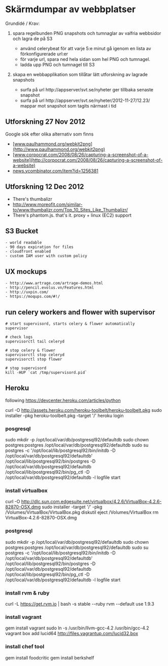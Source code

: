 # Skärmdumpar av webbplatser

Grundidé / Krav:

1. spara regelbunden PNG snapshots och tumnaglar av valfria webbsidor och lagra de på S3
    - använd celerybeat för att varje 5:e minut gå igenom en lista av förkonfigurerade url:er
    - för varje url, spara ned hela sidan som hel PNG och tumnagel.
    - ladda upp PNG och tumnagel till S3

2. skapa en webbapplikation som tillåtar lätt utforskning av lagrade snapshots
    - surfa på url http://appserver/svt.se/nyheter ger tillbaka senaste snapshot
    - surfa på url http://appserver/svt.se/nyheter/2012-11-27/12.23/ mappar mot snapshot som tagits närmast i tid

## Utforskning 27 Nov 2012

Google sök efter olika alternativ som finns

- [www.paulhammond.org/webkit2png](http://www.paulhammond.org/webkit2png)
- [www.corpocrat.com/2008/08/26/capturing-a-screenshot-of-a-website](http://corpocrat.com/2008/08/26/capturing-a-screenshot-of-a-website)
- [news.ycombinator.com/item?id=1256381](http://news.ycombinator.com/item?id=1256381)

## Utforskning 12 Dec 2012

- There's thumbalizr
- http://www.moreofit.com/similar-to/www.thumbalizr.com/Top_10_Sites_Like_Thumbalizr/
- There's phantom.js. that's it. proxy + linux (EC2) support

## S3 Bucket

    - world readable
    - 90 days expiration for files
    - cloudfront enabled
    - custom IAM user with custom policy

## UX mockups

    - http://www.artrage.com/artrage-demos.html
    - http://pencil.evolus.vn/Features.html
    - http://uxpin.com/
    - https://moqups.com/#!/

## run celery workers and flower with supervisor

    # start supervisord, starts celery & flower automatically
    supervisor

    # check logs
    supervisorctl tail celeryd

    # stop celery & flower
    supervisorctl stop celeryd
    supervisorctl stop flower

    # stop supervisord
    kill -HUP `cat /tmp/supervisord.pid`

## Heroku

following https://devcenter.heroku.com/articles/python

curl -O http://assets.heroku.com/heroku-toolbelt/heroku-toolbelt.pkg
sudo installer -pkg heroku-toolbelt.pkg -target '/'
heroku login

### posgresql

sudo mkdir -p /opt/local/var/db/postgresql92/defaultdb
sudo chown postgres:postgres /opt/local/var/db/postgresql92/defaultdb
sudo su postgres -c '/opt/local/lib/postgresql92/bin/initdb -D /opt/local/var/db/postgresql92/defaultdb'
/opt/local/lib/postgresql92/bin/postgres -D /opt/local/var/db/postgresql92/defaultdb
/opt/local/lib/postgresql92/bin/pg_ctl -D /opt/local/var/db/postgresql92/defaultdb -l logfile start

### install virtualbox

curl -O http://dlc.sun.com.edgesuite.net/virtualbox/4.2.6/VirtualBox-4.2.6-82870-OSX.dmg
sudo installer -target '/' -pkg /Volumes/VirtualBox/VirtualBox.pkg
diskutil eject /Volumes/VirtualBox
rm VirtualBox-4.2.6-82870-OSX.dmg

### postgresql
sudo mkdir -p /opt/local/var/db/postgresql92/defaultdb
sudo chown postgres:postgres /opt/local/var/db/postgresql92/defaultdb
sudo su postgres -c '/opt/local/lib/postgresql92/bin/initdb -D /opt/local/var/db/postgresql92/defaultdb'
/opt/local/lib/postgresql92/bin/postgres -D /opt/local/var/db/postgresql92/defaultdb
/opt/local/lib/postgresql92/bin/pg_ctl -D /opt/local/var/db/postgresql92/defaultdb -l logfile start

### install rvm & ruby

curl -L https://get.rvm.io | bash -s stable --ruby
rvm --default use 1.9.3

### install vagrant

gem install vagrant
sudo ln -s /usr/bin/llvm-gcc-4.2 /usr/bin/gcc-4.2
vagrant box add lucid64 http://files.vagrantup.com/lucid32.box

### install chef tool

gem install foodcritic
gem install berkshelf
